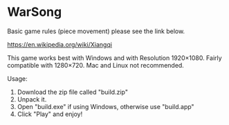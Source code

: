 # WarSong

Basic game rules (piece movement) please see the link below.

https://en.wikipedia.org/wiki/Xiangqi

This game works best with Windows and with Resolution 1920×1080. Fairly compatible with 1280×720.
Mac and Linux not recommended.

Usage:
1. Download the zip file called "build.zip"
2. Unpack it.
3. Open "build.exe" if using Windows, otherwise use "build.app"
4. Click "Play" and enjoy!
